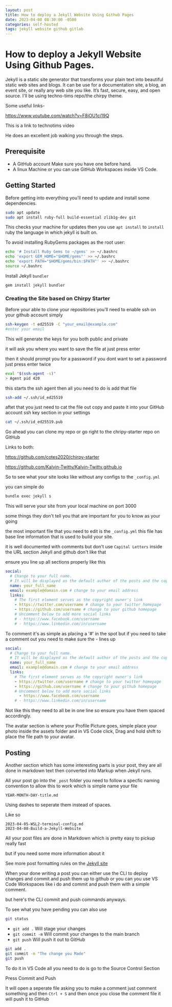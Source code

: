 ```yaml
---
layout: post
title: How to deploy a Jekyll Website Using Github Pages
date: 2023-04-08 08:30:00 -0500
categories: self-hosted
tags: jekyll website github gitlab
---
```


# How to deploy a Jekyll Website Using Github Pages.

 Jekyll is a static site generator that transforms your plain text into beautiful static web sites and blogs. It can be use for a documentation site, a blog, an event site, or really any web site you like. It’s fast, secure, easy, and open source. I'll be using techno-tims repo/the chirpy theme. 

 Some useful links-
 
 https://www.youtube.com/watch?v=F8iOU1ci19Q

 This is a link to technotims video

He does an excellent job walking you through the steps.

## Prerequisite

* A GitHub account Make sure you have one before hand. 
* A linux Machine or you can use GitHub Workspaces inside VS Code.

## Getting Started
Before getting into everything you'll need to update and install some dependencies.

```Bash
sudo apt update
sudo apt install ruby-full build-essential zlib1g-dev git
```

This checks your machine for updates then you use `apt install` to `install` ruby the language in which jekyll is built on.


To avoid installing RubyGems packages as the root user:

```Bash
echo '# Install Ruby Gems to ~/gems' >> ~/.bashrc
echo 'export GEM_HOME="$HOME/gems"' >> ~/.bashrc
echo 'export PATH="$HOME/gems/bin:$PATH"' >> ~/.bashrc
source ~/.bashrc
```

Install Jekyll `bundler`

```Bash
gem install jekyll bundler
```

### Creating the Site based on Chirpy Starter
Before your able to clone your repositories you'll need to enable ssh on your github account simply

```Bash
ssh-keygen -t ed25519 -C "your_email@example.com"
#enter your email
```
This will generate the keys for you both public and private

it will ask you where you want to save the file at just press enter

then it should prompt you for a password if you dont want to set a password just press enter twice

```bash
eval "$(ssh-agent -s)"
> Agent pid 420
```

this starts the ssh agent then all you need to do is add that file 

```bash
ssh-add ~/.ssh/id_ed25519
```

aftet that you just need to cat the file out copy and paste it into your GitHub account ssh key section in your settings

```bash
cat ~/.ssh/id_ed25519.pub
```


Go ahead you can clone my repo or go right to the chripy-starter repo on GitHub

Links to both:

https://github.com/cotes2020/chirpy-starter

https://github.com/Kalvin-Twitty/Kalvin-Twitty.github.io

So to see what your site looks like without any configs to the `_config.yml`

you can simple do

```bash
bundle exec jekyll s
```

This will serve your site from your local machine on port 3000

some things they don't tell you that are important for you to know as your going

the most important file that you need to edit is the `_config.yml` this file has base line information that is used to build your site.


it is well documented with comments but don't use `Capital Letters` inside the URL section Jekyll and github don't like that

ensure you line up all sections properly like this

```yaml
social:
  # Change to your full name.
  # It will be displayed as the default author of the posts and the copyright owner in the Footer
  name: your_full_name
  email: example@domain.com # change to your email address
  links:
    # The first element serves as the copyright owner's link
    - https://twitter.com/username # change to your twitter homepage
    - https://github.com/username # change to your github homepage
    # Uncomment below to add more social links
    # - https://www.facebook.com/username
    # - https://www.linkedin.com/in/username

```
To comment it's as simple as placing a '#' in the spot but if you need to take a comment out you need to make sure the - lines up

```yaml
social:
  # Change to your full name.
  # It will be displayed as the default author of the posts and the copyright owner in the Footer
  name: your_full_name
  email: example@domain.com # change to your email address
  links:
    # The first element serves as the copyright owner's link
    - https://twitter.com/username # change to your twitter homepage
    - https://github.com/username # change to your github homepage
    # Uncomment below to add more social links
      - https://www.facebook.com/username
    # - https://www.linkedin.com/in/username
```

Not like this they need to all be in one line so ensure you have them spaced accordingly. 

The avatar section is where your Profile Picture goes, simple place your photo inside the assets folder and in VS Code click, Drag and hold shift to place the file path to your avatar. 

## Posting

Another section which has some interesting parts is your post, they are all done in markdown text then converted into Markup when Jekyll runs.

All your post go into the `_post` folder you need to follow a specfic naming convention to allow this to work which is simple name your file

```file
YEAR-MONTH-DAY-title.md
```
Using dashes to seperate them instead of spaces. 

Like so 


```file
2023-04-05-WSL2-terminal-config.md
2023-04-08-Build-a-Jekyll-Website
```

All your post files are done in Markdown which is pretty easy to pickup really fast

but if you need some more information about it

See more post formatting rules on the [Jekyll site](https://jekyllrb.com/docs/posts/)

When your done writing a post you can either use the CLI to deploy changes and commit and push them up to github or you can you use VS Code Workspaces like i do and commit and push them with a simple comment. 

but here's the CLI commit and push commands anyways. 

To see what you have pending you can also use 

```bash
git status
```
* `git add .` Will stage your changes
* `git commit -m` Will commit your changes to the main branch
* `git push` Will push it out to GitHub

```Bash
git add .
git commit -m "The change you Made"
git push
```

To do it in VS Code all you need to do is go to the Source Control Section

Press Commit and Push 

It will open a seperate file asking you to make a comment just comment something and then `Ctrl + S` and then once you close the comment file it will push it to GitHub
